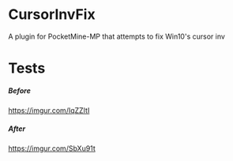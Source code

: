 # CursorInvFix
A plugin for PocketMine-MP that attempts to fix Win10's cursor inv

# Tests

##### Before
https://imgur.com/IqZZItI

##### After
https://imgur.com/SbXu91t
